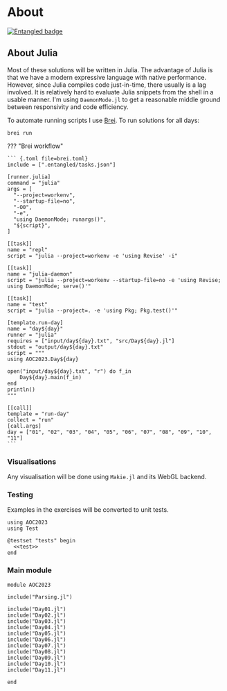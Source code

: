 # About
[![Entangled badge](https://img.shields.io/badge/entangled-Use%20the%20source!-%2300aeff)](https://entangled.github.io/)

## About Julia
Most of these solutions will be written in Julia. The advantage of Julia is that we have a modern expressive language with native performance. However, since Julia compiles code just-in-time, there usually is a lag involved. It is relatively hard to evaluate Julia snippets from the shell in a usable manner. I'm using `DaemonMode.jl` to get a reasonable middle ground between responsivity and code efficiency.

To automate running scripts I use [Brei](https://entangled.github.io/brei). To run solutions for all days:

```
brei run
```

??? "Brei workflow"

    ``` {.toml file=brei.toml}
    include = [".entangled/tasks.json"]

    [runner.julia]
    command = "julia"
    args = [
      "--project=workenv",
      "--startup-file=no",
      "-O0",
      "-e",
      "using DaemonMode; runargs()",
      "${script}",
    ]

    [[task]]
    name = "repl"
    script = "julia --project=workenv -e 'using Revise' -i"

    [[task]]
    name = "julia-daemon"
    script = "julia --project=workenv --startup-file=no -e 'using Revise; using DaemonMode; serve()'"

    [[task]]
    name = "test"
    script = "julia --project=. -e 'using Pkg; Pkg.test()'"

    [template.run-day]
    name = "day${day}"
    runner = "julia"
    requires = ["input/day${day}.txt", "src/Day${day}.jl"]
    stdout = "output/day${day}.txt"
    script = """
    using AOC2023.Day${day}

    open("input/day${day}.txt", "r") do f_in
        Day${day}.main(f_in)
    end
    println()
    """

    [[call]]
    template = "run-day"
    collect = "run"
    [call.args]
    day = ["01", "02", "03", "04", "05", "06", "07", "08", "09", "10", "11"]
    ```

### Visualisations
Any visualisation will be done using `Makie.jl` and its WebGL backend.

### Testing
Examples in the exercises will be converted to unit tests.

``` {.julia file=test/runtests.jl}
using AOC2023
using Test

@testset "tests" begin
  <<test>>
end
```

### Main module

``` {.julia file=src/AOC2023.jl}
module AOC2023

include("Parsing.jl")

include("Day01.jl")
include("Day02.jl")
include("Day03.jl")
include("Day04.jl")
include("Day05.jl")
include("Day06.jl")
include("Day07.jl")
include("Day08.jl")
include("Day09.jl")
include("Day10.jl")
include("Day11.jl")

end
```
